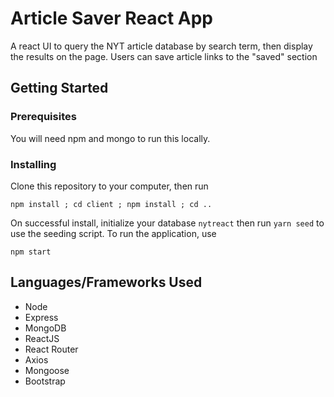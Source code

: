 # Article Saver React App

A react UI to query the NYT article database by search term, then display the results on the page. Users can save article links to the "saved" section

## Getting Started

### Prerequisites

You will need npm and mongo to run this locally.

### Installing

Clone this repository to your computer, then run

```
npm install ; cd client ; npm install ; cd ..
```

On successful install, initialize your database `nytreact` then run `yarn seed` to use the seeding script. To run the application, use

```
npm start
```


## Languages/Frameworks Used

* Node
* Express
* MongoDB
* ReactJS
* React Router
* Axios
* Mongoose
* Bootstrap
